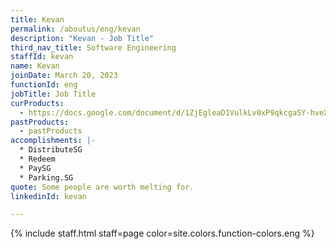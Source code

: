 ```yaml
---
title: Kevan
permalink: /aboutus/eng/kevan
description: "Kevan - Job Title"
third_nav_title: Software Engineering
staffId: kevan
name: Kevan
joinDate: March 20, 2023
functionId: eng
jobTitle: Job Title
curProducts:
  - https://docs.google.com/document/d/1ZjEgleaD1VulkLv0xP9qkcgaSY-hveXIgX8jLeFhtmg/edit#heading=h.nw26zgu3gwhg
pastProducts:
  - pastProducts
accomplishments: |-
  * DistributeSG
  * Redeem
  * PaySG
  * Parking.SG
quote: Some people are worth melting for.
linkedinId: kevan

---
```


{% include staff.html staff=page color=site.colors.function-colors.eng %}
